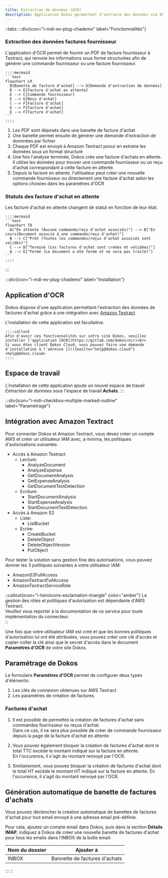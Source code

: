 ```yaml
---
title: Extraction de données (OCR)
description: Application Dokos permettant d'extraire des données via OCR
---
```


::tabs
  :::div{icon="i-mdi-ev-plug-chademo" label="Fonctionnalités"}
  ### Extraction des données factures fournisseur
  
  L'application d'OCR permet de fournir un PDF de facture fournisseur à Textract, qui renvoie les informations sous forme structurées afin de générer une commande fournisseur ou une facture fournisseur.
  
    ::::mermaid
    ```text
    flowchart LR
      B[Banette de facture d'achat] --> D[Demande d'extraction de données]
      D --> E[Facture d'achat en attente]
      E --> C[Commande fournisseur]
      E --> G[Reçu d'achat]
      C --> F[Facture d'achat]
      G --> F[Facture d'achat]
      E --> F[Facture d'achat]
    ```
    ::::
  
  1. Les PDF sont déposés dans une banette de facture d'achat
  2. Une banette permet ensuite de générer une demande d'extraction de donnnées par fichier
  3. Chaque PDF est envoyé à Amazon Textract poour en extraire les données sous un format structuré
  4. Une fois l'analyse terminée, Dokos crée une facture d'achats en attente.
     Il utilise les données pour trouver une commande fournisseur ou un reçu d'achat correspondant à cette facture en attente.
  5. Depuis la facture en attente, l'utilisateur peut créer une nouvelle commande fournisseur ou directement une facture d'achat selon les options choisies dans les paramètres d'OCR
  
  ### Statuts des facture d'achat en attente
  
  Les facture d'achat en attente changent de statut en fonction de leur état:
  
    ::::mermaid
    ```text
    flowchart TD
      A["En attente (Aucune commande/reçu d'achat associés)"] --> B["En cours(Document associé à une commande/reçu d'achat)"]
      B --> C["Prêt (Toutes les commandes/reçus d'achat associés sont validés)"]
      C --> D["Terminé (Les factures d'achat sont créées et validées)"]
      A --> E["Fermé (Le document a été fermé et ne sera pas traité)"]
    ```
    ::::
  :::

  :::div{icon="i-mdi-ev-plug-chademo" label="Installation"}
  ## Application d'OCR
  
  Dokos dispose d'une application permettant l'extraction des données de factures d'achat grâce à une intégration avec [Amazon Textract](https://aws.amazon.com/fr/textract/)
  
  L'installation de cette application est facultative.
  
    ::::callout
    Afin d'avoir ces fonctionnalités sur votre site Dokos, veuillez installer l'application [OCR](https://gitlab.com/dokos/ocr)<br>
    Si vous êtes client Dokos Cloud, vous pouvez faire une demande d'installation à l'adresse [](){mailto="help@dokos.cloud"}<help@dokos.cloud>
    ::::
  
  ## Espace de travail
  
  L'installation de cette application ajoute un nouvel espace de travail _Extraction de données_ sous l'espace de travail **Achats**.
  :::

  :::div{icon="i-mdi-checkbox-multiple-marked-outline" label="Paramétrage"}
  ## Intégration avec Amazon Textract
  
  Pour connecter Dokos et Amazon Textract, vous devez créer un compte AWS et créer un utilisateur IAM avec, a minima, les politiques d'autorisations suivantes:
  - Accès à Amazon Textract
    - Lecture:
      - AnalyzeDocument
      - AnalyzeExpense
      - GetDocumentAnalysis
      - GetExpenseAnalysis
      - GetDocumentTextDetection
    - Ecriture:
      - StartDocumentAnalysis
      - StartExpenseAnalysis
      - StartDocumentTextDetection
  - Accès à Amazon S3
    - Liste:
      - ListBucket
    - Ecrire:
      - CreateBucket
      - DeleteObject
      - DeleteObjectVersion
      - PutObject

  Pour tester la solution sans gestion fine des autorisations, vous pouvez donner les 3 politiques suivantes à votre utilisateur IAM:
  - AmazonS3FullAccess
  - AmazonTextractFullAccess
  - AmazonTextractServiceRole

  ::callout{icon="i-heroicons-exclamation-triangle" color="amber"}
  La gestion des rôles et politiques d'autorisation est dépendante d'AWS Textract.  
  Veuillez vous reporter à la documentation de ce service pour toute implémentation du connecteur.  
  ::


  Une fois que votre utilisateur IAM est créé et que les bonnes politiques d'autorisation lui ont été attribuées, vous pouvez créer une clé d'accès et copier-coller la clé ainsi que le secret d'accès dans le document **Paramètres d'OCR** de votre site Dokos.


  ## Paramétrage de Dokos
  
  Le formulaire **Paramètres d'OCR** permet de configurer deux types d'éléments:
  
  1. Les clés de connexion obtenues sur AWS Textract
  2. Les paramètres de création de factures

  
  ### Factures d'achat
  
  1. Il est possible de permettre la création de factures d'achat sans commandes fournisseur ou reçus d'achat.  
     Dans ce cas, il ne sera plus possible de créer de commande fournisseur depuis la page de la facture d'achat en attente.  

  2. Vous pouvez également bloquer la création de factures d'achat dont le total TTC excède le montant indiqué sur la facture en attente.  
     En l'occurence, il s'agit du montant renvoyé par l'OCR.

  3. Similairement, vous pouvez bloquer la création de factures d'achat dont le total HT excède le montant HT indiqué sur la facture en attente. 
     En l'occurence, il s'agit du montant renvoyé par l'OCR.

  ## Génération automatique de banette de factures d'achats
  
  Vous pouvez déclencher la création automatique de banettes de factures d'achat pour tout email envoyé à une adresse email pré-définie.
  
  Pour cela, ajoutez un compte email dans Dokos, puis dans la section **Détails IMAP**, indiquez à Dokos de créer une nouvelle banette de factures d'achat pour tous les emails dans l'INBOX de la boîte email:
  
  | Nom du dossier | Ajouter à                     |
  | -------------- | ----------------------------- |
  | INBOX          | Bannette de factures d'achats |
  :::
::
